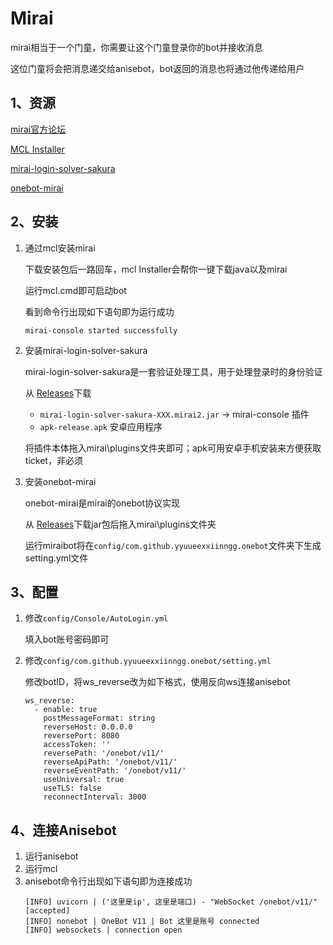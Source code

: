 # Mirai
mirai相当于一个门童，你需要让这个门童登录你的bot并接收消息

这位门童将会把消息递交给anisebot，bot返回的消息也将通过他传递给用户

## 1、资源
[mirai官方论坛](https://mirai.mamoe.net/)

[MCL Installer](https://github.com/iTXTech/mcl-installer)

[mirai-login-solver-sakura](https://github.com/KasukuSakura/mirai-login-solver-sakura)

[onebot-mirai](https://github.com/yyuueexxiinngg/onebot-kotlin/releases)

## 2、安装

1. 通过mcl安装mirai

    下载安装包后一路回车，mcl Installer会帮你一键下载java以及mirai

    运行mcl.cmd即可启动bot

    看到命令行出现如下语句即为运行成功
    ```
    mirai-console started successfully
    ```

2. 安装mirai-login-solver-sakura

    mirai-login-solver-sakura是一套验证处理工具，用于处理登录时的身份验证

    从 [Releases](https://github.com/KasukuSakura/mirai-login-solver-sakura/releases)下载

    - `mirai-login-solver-sakura-XXX.mirai2.jar` -> mirai-console 插件
    - `apk-release.apk` 安卓应用程序

    将插件本体拖入mirai\plugins文件夹即可；apk可用安卓手机安装来方便获取ticket，非必须
3. 安装onebot-mirai

    onebot-mirai是mirai的onebot协议实现

    从 [Releases](https://github.com/yyuueexxiinngg/onebot-kotlin/releases)下载jar包后拖入mirai\plugins文件夹

    运行miraibot将在`config/com.github.yyuueexxiinngg.onebot`文件夹下生成setting.yml文件
## 3、配置

 1. 修改`config/Console/AutoLogin.yml` 

     填入bot账号密码即可

 2. 修改`config/com.github.yyuueexxiinngg.onebot/setting.yml`
    
     修改botID，将ws_reverse改为如下格式，使用反向ws连接anisebot
     ```
     ws_reverse: 
       - enable: true
         postMessageFormat: string
         reverseHost: 0.0.0.0
         reversePort: 8080
         accessToken: ''
         reversePath: '/onebot/v11/'
         reverseApiPath: '/onebot/v11/'
         reverseEventPath: '/onebot/v11/'
         useUniversal: true
         useTLS: false
         reconnectInterval: 3000
     ```

## 4、连接Anisebot
 1. 运行anisebot
 2. 运行mcl
 3. anisebot命令行出现如下语句即为连接成功
     ```
    [INFO] uvicorn | ('这里是ip', 这里是端口) - "WebSocket /onebot/v11/" [accepted]
    [INFO] nonebot | OneBot V11 | Bot 这里是账号 connected
    [INFO] websockets | connection open
     ```
